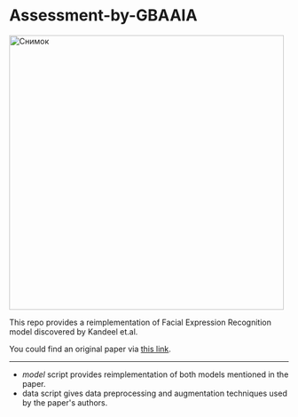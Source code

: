 # Assessment-by-GBAAIA

<img width="495" alt="Снимок" src="https://user-images.githubusercontent.com/56222747/132993634-f889eeea-ad55-4ffb-9dc1-2795162cc8e3.PNG">


This repo provides a reimplementation of Facial Expression Recognition model discovered by Kandeel et.al.

You could find an original paper via [this link](https://ieeexplore.ieee.org/document/9385739).

---

- *model* script provides reimplementation of both models mentioned in the paper. 
- data script gives data preprocessing and augmentation techniques used by the paper's authors.
